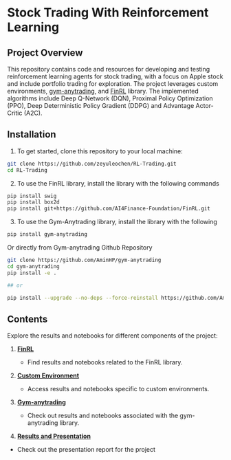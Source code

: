 # Stock Trading With Reinforcement Learning

## Project Overview

This repository contains code and resources for developing and testing reinforcement learning agents for stock trading, with a focus on Apple stock and include portfolio trading for exploration. The project leverages custom environments, [gym-anytrading](https://github.com/AI4Finance-LLC/gym-anytrading), and [FinRL](https://github.com/AI4Finance-Foundation/FinRL-PyTorch) library. The implemented algorithms include Deep Q-Network (DQN), Proximal Policy Optimization (PPO), Deep Deterministic Policy Gradient (DDPG) and Advantage Actor-Critic (A2C).


## Installation

1. To get started, clone this repository to your local machine:

```bash
git clone https://github.com/zeyuleochen/RL-Trading.git
cd RL-Trading
```
2. To use the FinRL library, install the library with the following commands

```bash
pip install swig
pip install box2d
pip install git+https://github.com/AI4Finance-Foundation/FinRL.git
```
3. To use the Gym-Anytrading library, install the library with the following
```bash
pip install gym-anytrading
```
Or directly from Gym-anytrading Github Repository

```bash
git clone https://github.com/AminHP/gym-anytrading
cd gym-anytrading
pip install -e .

## or

pip install --upgrade --no-deps --force-reinstall https://github.com/AminHP/gym-anytrading/archive/master.zip
```

## Contents

Explore the results and notebooks for different components of the project:

1. [**FinRL**](./FinRL)
   - Find results and notebooks related to the FinRL library.

2. [**Custom Environment**](./custom)
   - Access results and notebooks specific to custom environments.

3. [**Gym-anytrading**](./gym-anytrading)
   - Check out results and notebooks associated with the gym-anytrading library.
     
4.  [**Results and Presentation**](./slides)
   - Check out the presentation report for the project

